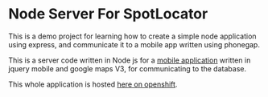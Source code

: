 <h1>Node Server For SpotLocator</h1>



This is a demo project for learning how to create a simple node application using express, and communicate it to a mobile app written using phonegap.

This is a server code written in Node js for a <a href='https://github.com/naeemshaikh27/spot-locator-mobile'>mobile application</a> written in jquery mobile and google maps V3, for communicating to the database.

This whole application is hosted <a href='http://nodejs123-spotlocator.rhcloud.com'>here on openshift</a>. 


